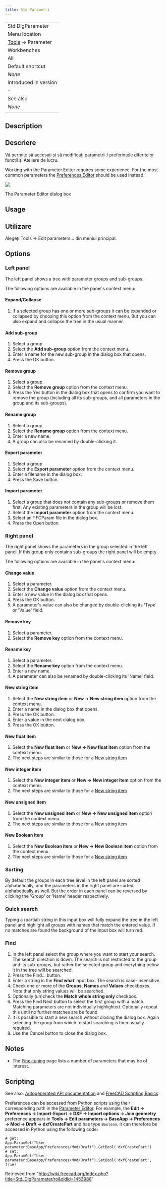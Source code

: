 ```yaml
---
title: Std Parametri
---
```

|  |
| --- |
| Std DlgParameter |
| Menu location |
| [Tools](/Std_Tools_Menu "Std Tools Menu") → Parameter |
| Workbenches |
| All |
| Default shortcut |
| *None* |
| Introduced in version |
| - |
| See also |
| *None* |
|  |

## Description

## Descriere

Vă permite să accesați și să modificați parametrii / preferințele diferitelor funcții și Ateliere de lucru.

Working with the Parameter Editor requires some experience. For the most common parameters the [Preferences Editor](/Preferences_Editor "Preferences Editor") should be used instead.

![](/images/Std_DlgParameter_dialog.png)

The Parameter Editor dialog box

## Usage

## Utilizare

Alegeți  Tools →  Edit parameters... din meniul principal.

## Options

### Left panel

The left panel shows a tree with parameter groups and sub-groups.

The following options are available in the panel's context menu:

#### Expand/Collapse

1. If a selected group has one or more sub-groups it can be expanded or collapsed by choosing this option from the context menu. But you can also expand and collapse the tree in the usual manner.

#### Add sub-group

1. Select a group.
2. Select the **Add sub-group** option from the context menu.
3. Enter a name for the new sub-group in the dialog box that opens.
4. Press the OK button.

#### Remove group

1. Select a group.
2. Select the **Remove group** option from the context menu.
3. Press the Yes button in the dialog box that opens to confirm you want to remove the group (including all its sub-groups, and all parameters in the group and its sub-groups).

#### Rename group

1. Select a group.
2. Select the **Rename group** option from the context menu.
3. Enter a new name.
4. A group can also be renamed by double-clicking it.

#### Export parameter

1. Select a group.
2. Select the **Export parameter** option from the context menu.
3. Enter a filename in the dialog box.
4. Press the Save button.

#### Import parameter

1. Select a group that does not contain any sub-groups or remove them first. Any existing parameters in the group will be lost.
2. Select the **Import parameter** option from the context menu.
3. Select an \*.FCParam file in the dialog box.
4. Press the Open button.

### Right panel

The right panel shows the parameters in the group selected in the left panel. If this group only contains sub-groups the right panel will be empty.

The following options are available in the panel's context menu:

#### Change value

1. Select a parameter.
2. Select the **Change value** option from the context menu.
3. Enter a new value in the dialog box that opens.
4. Press the OK button.
5. A parameter's value can also be changed by double-clicking its 'Type' or 'Value' field.

#### Remove key

1. Select a parameter.
2. Select the **Remove key** option from the context menu.

#### Rename key

1. Select a parameter.
2. Select the **Rename key** option from the context menu.
3. Enter a new name.
4. A parameter can also be renamed by double-clicking its 'Name' field.

#### New string item

1. Select the **New string item** or **New → New string item** option from the context menu.
2. Enter a name in the dialog box that opens.
3. Press the OK button.
4. Enter a value in the next dialog box.
5. Press the OK button.

#### New float item

1. Select the **New float item** or **New → New float item** option from the context menu.
2. The next steps are similar to those for a [New string item](#New_string_item)

#### New integer item

1. Select the **New integer item** or **New → New integer item** option from the context menu.
2. The next steps are similar to those for a [New string item](#New_string_item)

#### New unsigned item

1. Select the **New unsigned item** or **New → New unsigned item** option from the context menu.
2. The next steps are similar to those for a [New string item](#New_string_item)

#### New Boolean item

1. Select the **New Boolean item** or **New → New Boolean item** option from the context menu.
2. The next steps are similar to those for a [New string item](#New_string_item)

### Sorting

By default the groups in each tree level in the left panel are sorted alphabetically, and the parameters in the right panel are sorted alphabetically as well. But the order in each panel can be reversed by clicking the 'Group' or 'Name' header respectively.

### Quick search

Typing a (partial) string in this input box will fully expand the tree in the left panel and highlight all groups with names that match the entered value. If no matches are found the background of the input box will turn red.

### Find

1. In the left panel select the group where you want to start your search. The search direction is down. The search is not restricted to the group and its sub-groups, but rather the selected group and everything below it in the tree will be searched.
2. Press the Find... button.
3. Enter a string in the **Find what** input box. The search is case-insensitive.
4. Check one or more of the **Groups**, **Names** and **Values** checkboxes. Note that only string values will be searched.
5. Optionally (un)check the **Match whole string only** checkbox.
6. Press the Find Next button to select the first group with a match. Matching parameters are not individually highlighted. Optionally repeat this until no further matches are be found.
7. It is possible to start a new search without closing the dialog box. Again selecting the group from which to start searching is then usually required.
8. Use the Cancel button to close the dialog box.

## Notes

* The [Fine-tuning](/Fine-tuning "Fine-tuning") page lists a number of parameters that may be of interest.

## Scripting

See also: [Autogenerated API documentation](https://freecad.github.io/SourceDoc/) and [FreeCAD Scripting Basics](/FreeCAD_Scripting_Basics "FreeCAD Scripting Basics").

Preferences can be accessed from Python scripts using their corresponding path in the [Parameter Editor](/Std_DlgParameter "Std DlgParameter"). For example, the **Edit → Preferences → Import-Export → DXF → Import options → Join geometry** preference appears in **Tools → Edit parameters → BaseApp → Preferences → Mod → Draft → dxfCreatePart** and has type `Boolean`. It can therefore be accessed in Python using the following code:

```
# get:
App.ParamGet("User parameter:BaseApp/Preferences/Mod/Draft").GetBool('dxfCreatePart')
# set:
App.ParamGet("User parameter:BaseApp/Preferences/Mod/Draft").SetBool('dxfCreatePart', True)

```

Retrieved from "<http://wiki.freecad.org/index.php?title=Std_DlgParameter/ro&oldid=1453988>"